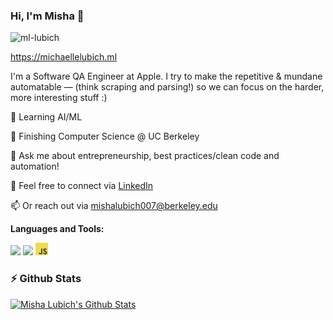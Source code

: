 ### Hi, I'm Misha 👋
<img src="https://komarev.com/ghpvc/?username=ml-lubich&label=Views&color=blue&style=plastic" alt="ml-lubich"/></img>

<a>https://michaellelubich.ml</a>

I'm a Software QA Engineer at Apple. I try to make the repetitive & mundane automatable — (think scraping and parsing!) so we can focus on the harder, more interesting stuff :) 



🔭 Learning AI/ML

🌱 Finishing Computer Science @ UC Berkeley

💬 Ask me about entrepreneurship, best practices/clean code and automation!

🔗 Feel free to connect via [LinkedIn](https://www.linkedin.com/in/misha-lubich/)

📫 Or reach out via mishalubich007@berkeley.edu

**Languages and Tools:**  

<code><img height="20" src="https://www.python.org/static/opengraph-icon-200x200.png"></code>
<img height="20" src="https://encrypted-tbn0.gstatic.com/images?q=tbn%3AANd9GcSnt0s4-cSHFsZEacCtBUlw-mhL3CW2mI-KJw&usqp=CAU"></code>
<img height="20" src="https://raw.githubusercontent.com/github/explore/80688e429a7d4ef2fca1e82350fe8e3517d3494d/topics/javascript/javascript.png"></code>

 ### ⚡ Github Stats
<a href="https://github.com/ml-lubich">
   <img src="https://github-readme-stats.vercel.app/api?username=ml-lubich&hide=issues&show_icons=true&theme=gotham&locale=en&layout=compact" alt="Misha Lubich's Github Stats" width=450px/>
</a>
<!--  
 ### ⚡ Github Stats
<table>
  <tr>
    <td><img src="https://github-profile-summary-cards.vercel.app/api/cards/profile-details?username=ml-lubich&theme=solarized_dark"  display=block width=100% height=auto alt="1"></td>
   </tr>
   <tr>
      <td><img src="https://activity-graph.herokuapp.com/graph?username=ml-lubich&bg_color=073642&color=859900&line=006400&point=35aea1&area=true" display=block width=100% height=auto alt="2"></td>
  </td>
  </tr>
</table>
 -->
